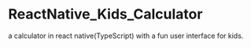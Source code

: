 # ReactNative_Kids_Calculator
 a calculator in react native(TypeScript) with a fun user interface for kids.
